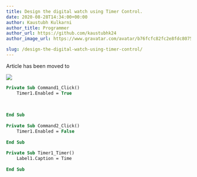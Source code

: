 ```yaml
---
title: Design the digital watch using Timer Control.
date: 2020-08-28T14:34:00+00:00
author: Kaustubh Kulkarni
author_title: Programmer
author_url: https://github.com/kaustubhk24
author_image_url: https://www.gravatar.com/avatar/b76fcfc82fc2e8fdc8075636f1735f61?s=200

slug: /design-the-digital-watch-using-timer-control/
---
```

Article has been moved to

[![](https://1.bp.blogspot.com/-sfOmIHLdXSg/X0kVwsRWs7I/AAAAAAAAfgk/KiMH72LT6rkTcjQ-dc75Gtq-1ldbNe1LQCLcBGAsYHQ/s400/1.png)](https://1.bp.blogspot.com/-sfOmIHLdXSg/X0kVwsRWs7I/AAAAAAAAfgk/KiMH72LT6rkTcjQ-dc75Gtq-1ldbNe1LQCLcBGAsYHQ/s280/1.png)


```vb title="file.vb"
Private Sub Command1_Click()  
	Timer1.Enabled = True  
  
  
	  
End Sub  
  
Private Sub Command2_Click()  
	Timer1.Enabled = False  
	  
End Sub  
  
Private Sub Timer1_Timer()  
	Label1.Caption = Time  
	  
End Sub  
   
  
  
  
  
  

```
